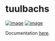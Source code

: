 # tuulbachs
[![image](https://img.shields.io/github/license/dksmiffs/tuulbachs.svg)](https://github.com/dksmiffs/tuulbachs)
[![image](https://img.shields.io/github/release/dksmiffs/tuulbachs.svg)](https://github.com/dksmiffs/tuulbachs/releases)

Documentation [here][1].

[1]: https://tuulbachs.readthedocs.io/en/latest

